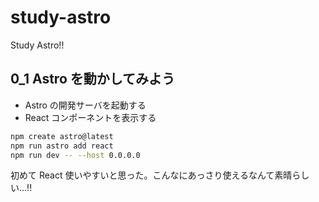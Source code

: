 # study-astro
Study Astro!!

## 0_1 Astro を動かしてみよう

* Astro の開発サーバを起動する
* React コンポーネントを表示する

```sh
npm create astro@latest
npm run astro add react
npm run dev -- --host 0.0.0.0
```

初めて React 使いやすいと思った。こんなにあっさり使えるなんて素晴らしい...!!